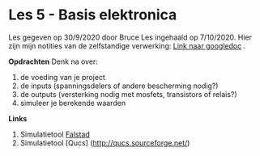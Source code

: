 
# Les 5 - Basis elektronica

Les gegeven op 30/9/2020 door Bruce
Les ingehaald op 7/10/2020. Hier zijn mijn notities van de zelfstandige verwerking: [Link naar googledoc](https://docs.google.com/document/d/1_U7U-yJPzERZiWpxdBTt5Tet9NuLpnqV12cRKZJc2aM/edit) . 


**Opdrachten**
Denk na over:

1. de voeding van je project
2. de inputs (spanningsdelers of andere bescherming nodig?)
3. de outputs (versterking nodig met mosfets, transistors of relais?)
4. simuleer je berekende waarden 

**Links**
1. Simulatietool [Falstad](http://falstad.com/circuit/) 
2. Simulatietool [Qucs] (http://qucs.sourceforge.net/)
